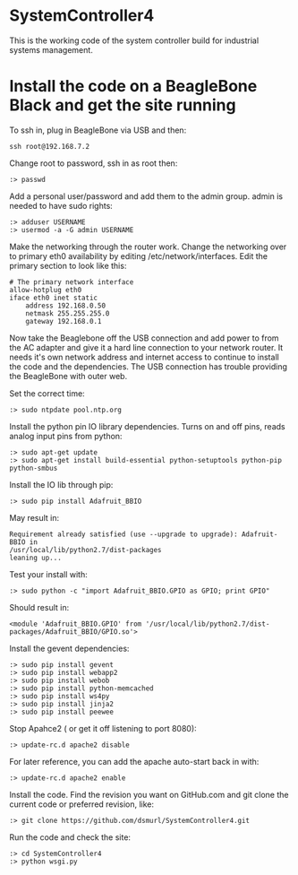 # SystemController4
This is the working code of the system controller build for industrial systems management.


# Install the code on a BeagleBone Black and get the site running

To ssh in, plug in BeagleBone via USB and then:

	ssh root@192.168.7.2

Change root to password, ssh in as root then:

	:> passwd

Add a personal user/password and add them to the admin group.  admin is needed to have sudo rights:

	:> adduser USERNAME
	:> usermod -a -G admin USERNAME

Make the networking through the router work.  Change the networking over to primary eth0 availability by editing /etc/network/interfaces.  Edit the primary section to look like this:

	# The primary network interface
	allow-hotplug eth0
	iface eth0 inet static
	    address 192.168.0.50
	    netmask 255.255.255.0
	    gateway 192.168.0.1

Now take the Beaglebone off the USB connection and add power to from the AC adapter and give it a hard line connection to your network router.  It needs it's own network address and internet access to continue to install the code and the dependencies.  The USB connection has trouble providing the BeagleBone with outer web.

Set the correct time:

	:> sudo ntpdate pool.ntp.org

Install the python pin IO library dependencies.  Turns on and off pins, reads analog input
pins from python:

	:> sudo apt-get update
	:> sudo apt-get install build-essential python-setuptools python-pip python-smbus

Install the IO lib through pip:

	:> sudo pip install Adafruit_BBIO

May result in:

	Requirement already satisfied (use --upgrade to upgrade): Adafruit-BBIO in 
	/usr/local/lib/python2.7/dist-packages
	leaning up...

Test your install with:

	:> sudo python -c "import Adafruit_BBIO.GPIO as GPIO; print GPIO"

Should result in:

	<module 'Adafruit_BBIO.GPIO' from '/usr/local/lib/python2.7/dist-packages/Adafruit_BBIO/GPIO.so'>

Install the gevent dependencies:

	:> sudo pip install gevent
	:> sudo pip install webapp2
	:> sudo pip install webob
	:> sudo pip install python-memcached
	:> sudo pip install ws4py
	:> sudo pip install jinja2
	:> sudo pip install peewee

Stop Apahce2 ( or get it off listening to port 8080):
	
	:> update-rc.d apache2 disable

For later reference, you can add the apache auto-start back in with:

	:> update-rc.d apache2 enable

Install the code.  Find the revision you want on GitHub.com and git clone the current code or preferred revision, like:

	:> git clone https://github.com/dsmurl/SystemController4.git

Run the code and check the site:

	:> cd SystemController4
	:> python wsgi.py

